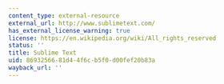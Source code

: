 ```yaml
---
content_type: external-resource
external_url: http://www.sublimetext.com/
has_external_license_warning: true
license: https://en.wikipedia.org/wiki/All_rights_reserved
status: ''
title: Sublime Text
uid: 86932566-81d4-4f6c-b5f0-d00fef20b83a
wayback_url: ''
---
```

